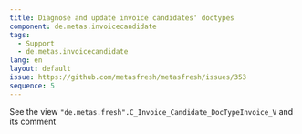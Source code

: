 ```yaml
---
title: Diagnose and update invoice candidates' doctypes
component: de.metas.invoicecandidate
tags: 
  - Support
  - de.metas.invoicecandidate
lang: en
layout: default
issue: https://github.com/metasfresh/metasfresh/issues/353
sequence: 5
---
```


See the view `"de.metas.fresh".C_Invoice_Candidate_DocTypeInvoice_V` and its comment

